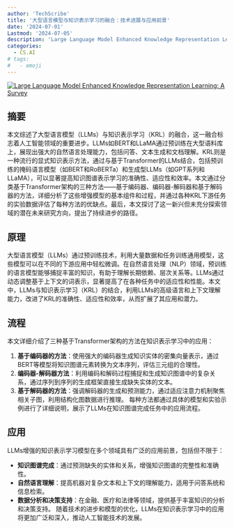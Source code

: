 ```yaml
---
author: 'TechScribe'
title: '大型语言模型与知识表示学习的融合：技术进展与应用前景'
date: '2024-07-01'
Lastmod: '2024-07-05'
description: 'Large Language Model Enhanced Knowledge Representation Learning: A Survey'
categories:
  - CS.AI
# tags:
#   - emoji
---
```


[![Large Language Model Enhanced Knowledge Representation Learning: A Survey](https://arxiv-research-1301205113.cos.ap-guangzhou.myqcloud.com/images/2407.00936v1.pdf_0.jpg)](https://arxiv.org/abs/2407.00936v1)

## 摘要

本文综述了大型语言模型（LLMs）与知识表示学习（KRL）的融合，这一融合标志着人工智能领域的重要进步。LLMs如BERT和LLaMA通过预训练在大型语料库上，展现出强大的自然语言处理能力，包括问答、文本生成和文档理解。KRL则是一种流行的显式知识表示方法，通过与基于Transformer的LLMs结合，包括预训练的掩码语言模型（如BERT和RoBERTa）和生成型LLMs（如GPT系列和LLaMA），可以显著提高知识图谱表示学习的准确性、适应性和效率。本文通过分类基于Transformer架构的三种方法——基于编码器、编码器-解码器和基于解码器的方法，详细分析了这些增强模型的基本组件和过程，并通过各种KRL下游任务的实验数据评估了每种方法的优缺点。最后，本文探讨了这一新兴但未充分探索领域的潜在未来研究方向，提出了持续进步的路径。<!--more-->

## 原理

大型语言模型（LLMs）通过预训练技术，利用大量数据和任务训练通用模型，这些模型可以在不同的下游应用中轻松微调。在自然语言处理（NLP）领域，预训练的语言模型能够捕捉丰富的知识，有助于理解长期依赖、层次关系等。LLMs通过动态调整基于上下文的词表示，显著提高了在各种任务中的适应性和性能。本文中，LLMs与知识表示学习（KRL）的结合，利用LLMs的高级语言和上下文理解能力，改进了KRL的准确性、适应性和效率，从而扩展了其应用和潜力。

## 流程

本文详细介绍了三种基于Transformer架构的方法在知识表示学习中的应用：
1. **基于编码器的方法**：使用强大的编码器生成知识实体的密集向量表示，通过BERT等模型将知识图谱元素转换为文本序列，评估三元组的合理性。
2. **编码器-解码器方法**：利用编码和解码过程捕捉和生成知识图谱中的复杂关系，通过序列到序列的生成框架直接生成缺失实体的文本。
3. **基于解码器的方法**：强调解码器的生成和预测能力，通过适应注意力机制聚焦相关子图，利用结构化图数据进行推理。
每种方法都通过具体的模型和实验示例进行了详细说明，展示了LLMs在知识图谱完成任务中的应用流程。

## 应用

LLMs增强的知识表示学习模型在多个领域具有广泛的应用前景，包括但不限于：
- **知识图谱完成**：通过预测缺失的实体和关系，增强知识图谱的完整性和准确性。
- **自然语言理解**：提高机器对复杂文本和上下文的理解能力，适用于问答系统和信息检索。
- **数据分析和决策支持**：在金融、医疗和法律等领域，提供基于丰富知识的分析和决策支持。
随着技术的进步和模型的优化，LLMs在知识表示学习中的应用将更加广泛和深入，推动人工智能技术的发展。